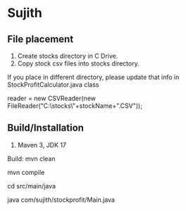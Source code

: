 ﻿# Sujith

## File placement

1. Create stocks directory in C Drive.
2. Copy stock csv files into stocks directory. 

If you place in different directory, please update that info in StockProfitCalculator.java class 

reader = new CSVReader(new FileReader("C:\\stocks\\"+stockName+".CSV"));

## Build/Installation

1. Maven 3, JDK 17

Build: mvn clean

mvn compile

cd src/main/java

java com/sujith/stockprofit/Main.java

